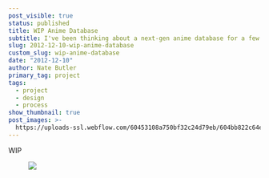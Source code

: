 ```yaml
---
post_visible: true
status: published
title: WIP Anime Database
subtitle: I've been thinking about a next-gen anime database for a few years now...
slug: 2012-12-10-wip-anime-database
custom_slug: wip-anime-database
date: "2012-12-10"
author: Nate Butler
primary_tag: project
tags:
  - project
  - design
  - process
show_thumbnail: true
post_images: >-
  https://uploads-ssl.webflow.com/60453108a750bf32c24d79eb/604bb822c64ea238dcffbdce_Header%201%20Copy.png
---
```


<p>WIP</p><figure class="w-richtext-figure-type-image w-richtext-align-fullwidth" style="max-width:2470px"><div><img src="https://uploads-ssl.webflow.com/60453108a750bf32c24d79eb/604bc0a2fd6635b402385e49_Screen%20Shot%202021-03-12%20at%2011.26.42%20AM.png" loading="lazy"></div></figure>
